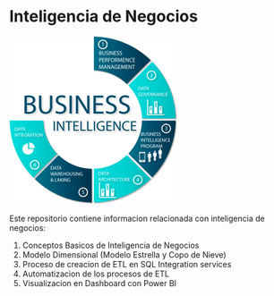 # Inteligencia de Negocios
![Texto alternativo](./img/imagenbi.png)

Este repositorio contiene informacion relacionada con inteligencia de negocios:

1. Conceptos Basicos de Inteligencia de Negocios
1. Modelo Dimensional (Modelo Estrella y Copo de Nieve)
1. Proceso de creacion de ETL en SQL Integration services
1. Automatizacion de los procesos de ETL
1. Visualizacion en Dashboard con Power BI